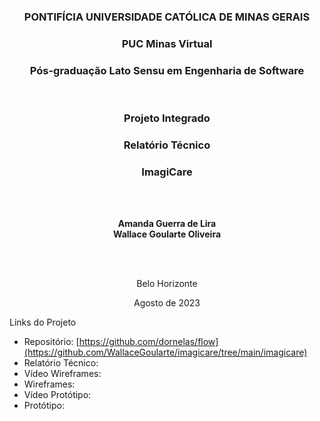 <h3 align="center"><strong>PONTIFÍCIA UNIVERSIDADE CATÓLICA DE MINAS GERAIS</strong></h3>

<h3 align="center">PUC Minas Virtual</h3>

<h3 align="center">Pós-graduação Lato Sensu em Engenharia de Software</h3>
<br>

<h3 align="center">Projeto Integrado</h3>
<h3 align="center">Relatório Técnico</h3>
<h3 align="center"><strong>ImagiCare</strong></h3>
<br>
<br>
<p align="center">
  <strong>Amanda Guerra de Lira</strong><br>
  <strong>Wallace Goularte Oliveira</strong>
</p>
<br><br>
<p align="center">
  Belo Horizonte
</p>
  <p align="center">
  Agosto de 2023
</p>

Links do Projeto
-  Repositório: [https://github.com/dornelas/flow](https://github.com/WallaceGoularte/imagicare/tree/main/imagicare)
- Relatório Técnico: 
- Vídeo Wireframes: 
- Wireframes: 
- Vídeo Protótipo: 
- Protótipo:
